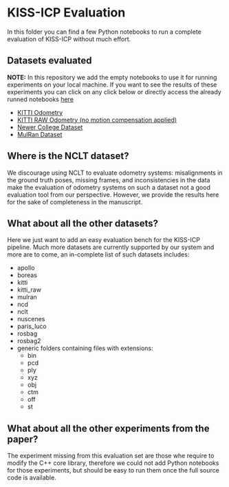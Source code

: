 # KISS-ICP Evaluation

In this folder you can find a few Python notebooks to run a complete evaluation of KISS-ICP without
much effort.

## Datasets evaluated

**NOTE:** In this repository we add the empty notebooks to use it for running experiments on your
local machine. If you want to see the results of these experiments you can click on any click below
or directly access the already runned notebooks [here](https://nbviewer.org/github/nachovizzo/kiss-icp/tree/main/evaluation/)

- [KITTI Odometry](https://nbviewer.org/github/nachovizzo/kiss-icp/blob/main/evaluation/kitti.ipynb)
- [KITTI RAW Odometry (no motion compensation applied)](https://nbviewer.org/github/nachovizzo/kiss-icp/blob/main/evaluation/kitti_raw.ipynb)
- [Newer College Dataset](https://nbviewer.org/github/nachovizzo/kiss-icp/blob/main/evaluation/newer_college.ipynb)
- [MulRan Dataset](https://nbviewer.org/github/nachovizzo/kiss-icp/blob/main/evaluation/mulran.ipynb)

## Where is the NCLT dataset?

We discourage using NCLT to evaluate odometry systems: misalignments in the ground truth poses,
missing frames, and inconsistencies in the data make the evaluation of odometry systems on such a
dataset not a good evaluation tool from our perspective. However, we provide the results here for
the sake of completeness in the manuscript.

## What about all the other datasets?

Here we just want to add an easy evaluation bench for the KISS-ICP pipeline. Much more datasets are
currently supported by our system and more are to come, an in-complete list of such datasets
includes:

- apollo
- boreas
- kitti
- kitti_raw
- mulran
- ncd
- nclt
- nuscenes
- paris_luco
- rosbag
- rosbag2
- generic folders containing files with extensions:
  - bin
  - pcd
  - ply
  - xyz
  - obj
  - ctm
  - off
  - st

## What about all the other experiments from the paper?

The experiment missing from this evaluation set are those whe require to modify the C++ core
library, therefore we could not add Python notebooks for those experiments, but should be easy to
run them once the full source code is available.
